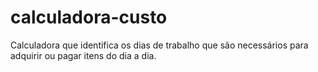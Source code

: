 # calculadora-custo
Calculadora que identifica os dias de trabalho que são necessários para adquirir ou pagar itens do dia a dia.
